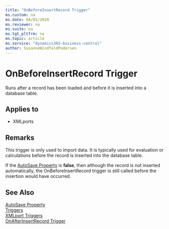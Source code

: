 ```yaml
---
title: "OnBeforeInsertRecord Trigger"
ms.custom: na
ms.date: 04/01/2020
ms.reviewer: na
ms.suite: na
ms.tgt_pltfrm: na
ms.topic: article
ms.service: "dynamics365-business-central"
author: SusanneWindfeldPedersen
---
```


# OnBeforeInsertRecord Trigger
Runs after a record has been loaded and before it is inserted into a database table.  
  
## Applies to  
- XMLports  
  
## Remarks  
 This trigger is only used to import data. It is typically used for evaluation or calculations before the record is inserted into the database table.  
  
 If the [AutoSave Property](../properties/devenv-autosave-property.md) is **false**, then although the record is not inserted automatically, the OnBeforeInsertRecord trigger is still called before the insertion would have occurred.  
  
## See Also  
 [AutoSave Property](../properties/devenv-autosave-property.md)  
 [Triggers](devenv-triggers.md)  
 [XMLport Triggers](devenv-xmlport-triggers.md)  
 [OnAfterInsertRecord Trigger](devenv-onafterinsertrecord-trigger.md)  